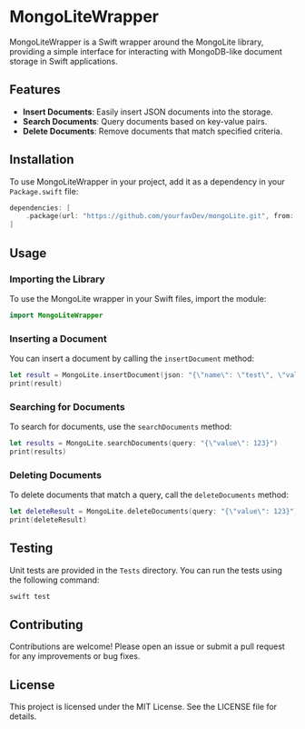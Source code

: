 # MongoLiteWrapper

MongoLiteWrapper is a Swift wrapper around the MongoLite library, providing a simple interface for interacting with MongoDB-like document storage in Swift applications.

## Features

- **Insert Documents**: Easily insert JSON documents into the storage.
- **Search Documents**: Query documents based on key-value pairs.
- **Delete Documents**: Remove documents that match specified criteria.

## Installation

To use MongoLiteWrapper in your project, add it as a dependency in your `Package.swift` file:

```swift
dependencies: [
    .package(url: "https://github.com/yourfavDev/mongoLite.git", from: "1.0.0")
]
```

## Usage

### Importing the Library

To use the MongoLite wrapper in your Swift files, import the module:

```swift
import MongoLiteWrapper
```

### Inserting a Document

You can insert a document by calling the `insertDocument` method:

```swift
let result = MongoLite.insertDocument(json: "{\"name\": \"test\", \"value\": 123}")
print(result)
```

### Searching for Documents

To search for documents, use the `searchDocuments` method:

```swift
let results = MongoLite.searchDocuments(query: "{\"value\": 123}")
print(results)
```

### Deleting Documents

To delete documents that match a query, call the `deleteDocuments` method:

```swift
let deleteResult = MongoLite.deleteDocuments(query: "{\"value\": 123}")
print(deleteResult)
```

## Testing

Unit tests are provided in the `Tests` directory. You can run the tests using the following command:

```bash
swift test
```

## Contributing

Contributions are welcome! Please open an issue or submit a pull request for any improvements or bug fixes.

## License

This project is licensed under the MIT License. See the LICENSE file for details.